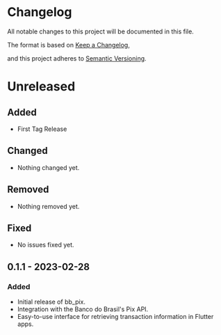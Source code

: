 # Changelog

All notable changes to this project will be documented in this file.

The format is based on [Keep a Changelog](https://keepachangelog.com/en/1.0.0/), 

and this project adheres to [Semantic Versioning](https://semver.org/spec/v2.0.0.html).

# Unreleased
## Added

- First Tag Release

## Changed

- Nothing changed yet.

## Removed

- Nothing removed  yet.

## Fixed
- No issues fixed yet.

## 0.1.1 - 2023-02-28

### Added
- Initial release of bb_pix.
- Integration with the Banco do Brasil's Pix API.
- Easy-to-use interface for retrieving transaction information in Flutter apps.

